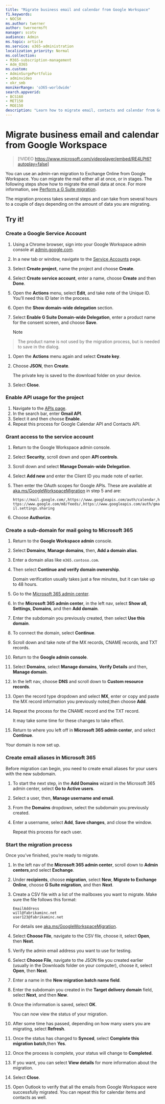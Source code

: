 ```yaml
---
title: "Migrate business email and calendar from Google Workspace"
f1.keywords:
- NOCSH
ms.author: twerner
author: twernermsft
manager: scotv
audience: Admin
ms.topic: article
ms.service: o365-administration
localization_priority: Normal
ms.collection: 
- M365-subscription-management 
- Adm_O365
ms.custom: 
- AdminSurgePortfolio
- adminvideo
- okr_smb
monikerRange: 'o365-worldwide'
search.appverid:
- BCS160
- MET150
- MOE150
description: "Learn how to migrate email, contacts and calendar from Google Workspace to Microsoft 365 for business."
---
```


# Migrate business email and calendar from Google Workspace

> [!VIDEO https://www.microsoft.com/videoplayer/embed/RE4LPt6?autoplay=false]

You can use an admin-ran migration to Exchange Online from Google Workspace. You can migrate the mail either all at once, or in stages. The following steps show how to migrate the email data at once. For more information, see [Perform a G Suite migration](https://docs.microsoft.com/exchange/mailbox-migration/perform-g-suite-migration).

The migration process takes several steps and can take from several hours to a couple of days depending on the amount of data you are migrating.

## Try it!

### Create a Google Service Account

1. Using a Chrome browser, sign into your Google Workspace admin console at [admin.google.com](https://admin.google.com). 
1. In a new tab or window, navigate to the [Service Accounts](https://console.developers.google.com/iam-admin/serviceaccounts) page. 
1. Select **Create project**, name the project and choose **Create**. 
1. Select **Create service account**, enter a name, choose **Create** and then **Done**. 
1. Open the **Actions** menu, select **Edit**, and take note of the Unique ID. You’ll need this ID later in the process. 
1. Open the **Show domain-wide delegation** section. 
1. Select **Enable G Suite Domain-wide Delegation**, enter a product name for the consent screen, and choose **Save**. 

    > [!NOTE]
> The product name is not used by the migration process, but is needed to save in the dialog.     

1. Open the **Actions** menu again and select **Create key**. 
1. Choose **JSON**, then **Create**. 

     The private key is saved to the download folder on your device.
 
1. Select **Close**. 

### Enable API usage for the project

1. Navigate to the [APIs page](https://console.developers.google.com/apis/library). 
1. In the search bar, enter **Gmail API**.
1. Select it and then choose **Enable**.
1. Repeat this process for Google Calendar API and Contacts API. 

### Grant access to the service account

1. Return to the Google Workspace admin console. 
1. Select **Security**, scroll down and open **API controls**. 
1. Scroll down and select **Manage Domain-wide Delegation**.
1. Select **Add new** and enter the Client ID you made note of earlier.
1. Then enter the OAuth scopes for Google APIs. These are available at [aka.ms/GoogleWorkspaceMigration](https://docs.microsoft.com/exchange/mailbox-migration/perform-g-suite-migration#grant-access-to-the-service-account-for-your-google-tenant) in step 5 and are:

    `https://mail.google.com/,https://www.googleapis.com/auth/calendar,https://www.google.com/m8/feeds/,https://www.googleapis.com/auth/gmail.settings.sharing`
 
1. Choose **Authorize**. 

### Create a sub-domain for mail going to Microsoft 365

1. Return to the **Google Workspace admin** console.
1. Select **Domains**, **Manage domains**, then, **Add a domain alias**. 
1. Enter a domain alias like `m365.contoso.com`.
1. Then select **Continue and verify domain ownership**. 

    Domain verification usually takes just a few minutes, but it can take up to 48 hours.

1. Go to the [Microsoft 365 admin center](https://admin.microsoft.com).
1. In the **Microsoft 365 admin center**, in the left nav, select **Show all**, **Settings**, **Domains**, and then **Add domain**. 
1. Enter the subdomain you previously created, then select **Use this domain**. 
1. To connect the domain, select **Continue**. 
1. Scroll down and take note of the MX records, CNAME records, and TXT records. 
1. Return to the **Google admin console**.
1. Select **Domains**, select **Manage domains**, **Verify Details** and then, **Manage domain**. 
1. In the left nav, choose **DNS** and scroll down to **Custom resource records**. 
1. Open the record type dropdown and select **MX**, enter or copy and paste the MX record information you previously noted,then choose **Add**. 
1. Repeat the process for the CNAME record and the TXT record. 

    It may take some time for these changes to take effect.  

1. Return to where you left off in **Microsoft 365 admin center**, and select **Continue**. 

Your domain is now set up.  

### Create email aliases in Microsoft 365

Before migration can begin, you need to create email aliases for your users with the new subdomain. 

1. To start the next step, in the **Add Domains** wizard in the Microsoft 365 admin center, select **Go to Active users**. 
1. Select a user, then, **Manage username and email**. 
1. From the **Domains** dropdown, select the subdomain you previously created. 
1. Enter a username, select **Add**, **Save changes**, and close the window. 

    Repeat this process for each user. 

### Start the migration process

Once you’ve finished, you’re ready to migrate. 

1. In the left nav of the **Microsoft 365 admin center**, scroll down to **Admin centers**,and select **Exchange**. 
1. Under **recipients**, choose **migration**, select **New**, **Migrate to Exchange Online**, choose **G Suite migration**, and then **Next**. 
1. Create a CSV file with a list of the mailboxes you want to migrate. Make sure the file follows this format: 

    ```CSV
    EmailAddress
    will@fabrikaminc.net
    user123@fabrikaminc.net
    ```

      For details see [aka.ms/GoogleWorkspaceMigration](https://docs.microsoft.com/exchange/mailbox-migration/perform-g-suite-migration#start-a-g-suite-migration-batch-with-the-exchange-admin-center-eac). 

1. Select **Choose File**, navigate to the CSV file, choose it, select **Open**, then **Next**. 
1. Verify the admin email address you want to use for testing. 
1. Select **Choose File**, navigate to the JSON file you created earlier (usually in the Downloads folder on your computer), choose it, select **Open**, then **Next**. 
1. Enter a name in the **New migration batch name field**.
1. Enter the subdomain you created in the **Target delivery domain** field, select **Next**, and then **New**. 
1. Once the information is saved, select **OK**. 

    You can now view the status of your migration. 

1. After some time has passed, depending on how many users you are migrating, select **Refresh**. 
1. Once the status has changed to **Synced**, select **Complete this migration batch**,then **Yes**. 
1. Once the process is complete, your status will change to **Completed**. 
1. If you want, you can select **View details** for more information about the migration. 
1. Select **Close**. 
1. Open Outlook to verify that all the emails from Google Workspace were successfully migrated.
You can repeat this for calendar items and contacts as well.